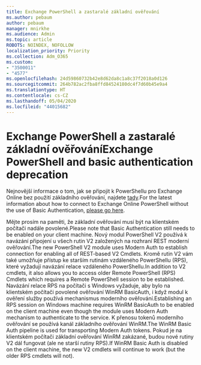 ```yaml
---
title: Exchange PowerShell a zastaralé základní ověřování
ms.author: pebaum
author: pebaum
manager: mnirkhe
ms.audience: Admin
ms.topic: article
ROBOTS: NOINDEX, NOFOLLOW
localization_priority: Priority
ms.collection: Adm_O365
ms.custom:
- "3500011"
- "4577"
ms.openlocfilehash: 24d59860732b42e8d62da8c1a8c37f2018a0d126
ms.sourcegitcommit: 264b782ac2fba8ffd84524180dc4f7d60b45e9a4
ms.translationtype: HT
ms.contentlocale: cs-CZ
ms.lasthandoff: 05/04/2020
ms.locfileid: "44015682"
---
```

# <a name="exchange-powershell-and-basic-authentication-deprecation"></a><span data-ttu-id="2e014-102">Exchange PowerShell a zastaralé základní ověřování</span><span class="sxs-lookup"><span data-stu-id="2e014-102">Exchange PowerShell and basic authentication deprecation</span></span>

<span data-ttu-id="2e014-103">Nejnovější informace o tom, jak se připojit k PowerShellu pro Exchange Online bez použití základního ověřování, najdete [tady](https://aka.ms/psbasicauth).</span><span class="sxs-lookup"><span data-stu-id="2e014-103">For the latest information about how to connect to Exchange Online PowerShell without the use of Basic Authentication, [please go here](https://aka.ms/psbasicauth).</span></span>

<span data-ttu-id="2e014-104">Mějte prosím na paměti, že základní ověřování musí být na klientském počítači nadále povolené.</span><span class="sxs-lookup"><span data-stu-id="2e014-104">Please note that Basic Authentication still needs to be enabled on your client machine.</span></span>
<span data-ttu-id="2e014-105">Nový modul PowerShell V2 používá k navázání připojení u všech rutin V2 založených na rozhraní REST moderní ověřování.</span><span class="sxs-lookup"><span data-stu-id="2e014-105">The new PowerShell V2 module uses Modern Auth to establish connection for enabling all of REST-based V2 Cmdlets.</span></span> <span data-ttu-id="2e014-106">Kromě rutin V2 vám také umožňuje přístup ke starším rutinám vzdáleného PowerShellu (RPS), které vyžadují navázání relace vzdáleného PowerShellu.</span><span class="sxs-lookup"><span data-stu-id="2e014-106">In addition to V2 cmdlets, it also allows you to access older Remote PowerShell (RPS) Cmdlets which requires a Remote PowerShell session to be established.</span></span> <span data-ttu-id="2e014-107">Navázání relace RPS na počítači s Windows vyžaduje, aby bylo na klientském počítači povolené ověřování WinRM BasicAuth, i když modul k ověření služby používá mechanismus moderního ověřování.</span><span class="sxs-lookup"><span data-stu-id="2e014-107">Establishing an RPS session on Windows machine requires WinRM BasicAuth to be enabled on the client machine even though the module uses Modern Auth mechanism to authenticate to the service.</span></span> <span data-ttu-id="2e014-108">K přenosu tokenů moderního ověřování se používá kanál základního ověřování WinRM.</span><span class="sxs-lookup"><span data-stu-id="2e014-108">The WinRM Basic Auth pipeline is used for transporting Modern Auth tokens.</span></span> <span data-ttu-id="2e014-109">Pokud je na klientském počítači základní ověřování WinRM zakázané, budou nové rutiny V2 dál fungovat (ale ne starší rutiny RPS).</span><span class="sxs-lookup"><span data-stu-id="2e014-109">If WinRM Basic Auth is disabled on the client machine, the new V2 cmdlets will continue to work (but the older RPS cmdlets will not).</span></span>
